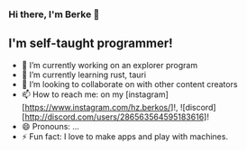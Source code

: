 ### Hi there, I'm Berke 👋

## I'm self-taught programmer!
- 🔭 I’m currently working on an explorer program
- 🌱 I’m currently learning rust, tauri
- 👯 I’m looking to collaborate on with other content creators
- 📫 How to reach me: on my [instagram][https://www.instagram.com/hz.berkos/]!, ![discord][http://discord.com/users/286563564595183616]!
- 😄 Pronouns: ...
- ⚡ Fun fact: I love to make apps and play with machines.
